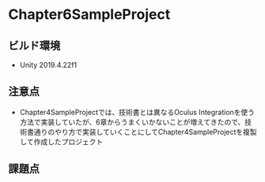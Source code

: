 # Chapter6SampleProject
 
## ビルド環境
- Unity 2019.4.22f1

## 注意点
- Chapter4SampleProjectでは、技術書とは異なるOculus Integrationを使う方法で実装していたが、6章からうまくいかないことが増えてきたので、技術書通りのやり方で実装していくことにしてChapter4SampleProjectを複製して作成したプロジェクト

## 課題点
